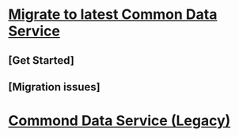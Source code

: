 # [Migrate to latest Common Data Service](migrate-latest-cds.md)
## [Get Started]
## [Migration issues]


# [Commond Data Service (Legacy)](/common-data-service/entity-reference/introduction.md)